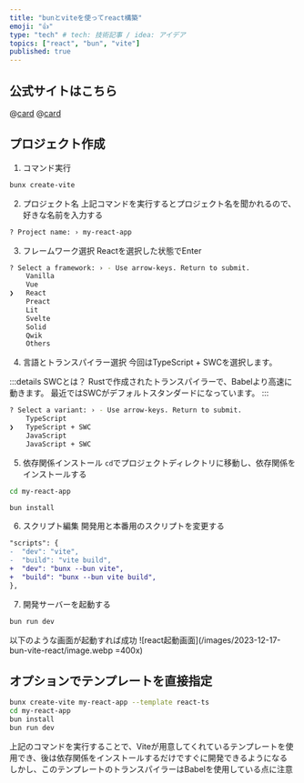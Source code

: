 ```yaml
---
title: "bunとviteを使ってreact構築"
emoji: "👍"
type: "tech" # tech: 技術記事 / idea: アイデア
topics: ["react", "bun", "vite"]
published: true
---
```


## 公式サイトはこちら
@[card](https://vitejs.dev/guide/)
@[card](https://bun.sh/guides/ecosystem/vite)



## プロジェクト作成
1. コマンド実行
```bash
bunx create-vite
```

2. プロジェクト名
上記コマンドを実行するとプロジェクト名を聞かれるので、好きな名前を入力する

```bash
? Project name: › my-react-app
```

3. フレームワーク選択
Reactを選択した状態でEnter

```bash
? Select a framework: › - Use arrow-keys. Return to submit.
    Vanilla
    Vue
❯   React
    Preact
    Lit
    Svelte
    Solid
    Qwik
    Others
```

4. 言語とトランスパイラー選択
今回はTypeScript + SWCを選択します。

:::details SWCとは？
Rustで作成されたトランスパイラーで、Babelより高速に動きます。
最近ではSWCがデフォルトスタンダードになっています。
:::

```bash
? Select a variant: › - Use arrow-keys. Return to submit.
    TypeScript
❯   TypeScript + SWC
    JavaScript
    JavaScript + SWC
```

5. 依存関係インストール
`cd`でプロジェクトディレクトリに移動し、依存関係をインストールする

```bash
cd my-react-app
```
```bash
bun install
```

6. スクリプト編集
開発用と本番用のスクリプトを変更する

```diff json
"scripts": {
-  "dev": "vite",
-  "build": "vite build",
+  "dev": "bunx --bun vite",
+  "build": "bunx --bun vite build",
},
```

7. 開発サーバーを起動する

```bash
bun run dev
```

以下のような画面が起動すれば成功
![react起動画面](/images/2023-12-17-bun-vite-react/image.webp =400x)



## オプションでテンプレートを直接指定

```bash
bunx create-vite my-react-app --template react-ts
cd my-react-app
bun install
bun run dev
```

上記のコマンドを実行することで、Viteが用意してくれているテンプレートを使用でき、後は依存関係をインストールするだけですぐに開発できるようになる
しかし、このテンプレートのトランスパイラーはBabelを使用している点に注意
